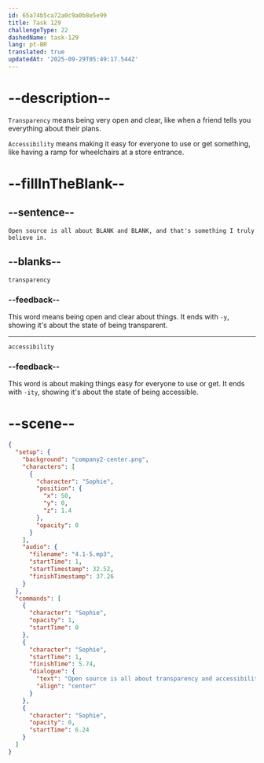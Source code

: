 ```yaml
---
id: 65a74b5ca72a0c9a0b8e5e99
title: Task 129
challengeType: 22
dashedName: task-129
lang: pt-BR
translated: true
updatedAt: '2025-09-29T05:49:17.544Z'
---
```


<!-- (Audio) Sophie: Open source is all about transparency and accessibility, and that's something I truly believe in. -->

# --description--

`Transparency` means being very open and clear, like when a friend tells you everything about their plans. 

`Accessibility` means making it easy for everyone to use or get something, like having a ramp for wheelchairs at a store entrance.

# --fillInTheBlank--

## --sentence--

`Open source is all about BLANK and BLANK, and that's something I truly believe in.`

## --blanks--

`transparency`

### --feedback--

This word means being open and clear about things. It ends with `-y`, showing it's about the state of being transparent.

---

`accessibility`

### --feedback--

This word is about making things easy for everyone to use or get. It ends with `-ity`, showing it's about the state of being accessible.

# --scene--

```json
{
  "setup": {
    "background": "company2-center.png",
    "characters": [
      {
        "character": "Sophie",
        "position": {
          "x": 50,
          "y": 0,
          "z": 1.4
        },
        "opacity": 0
      }
    ],
    "audio": {
      "filename": "4.1-5.mp3",
      "startTime": 1,
      "startTimestamp": 32.52,
      "finishTimestamp": 37.26
    }
  },
  "commands": [
    {
      "character": "Sophie",
      "opacity": 1,
      "startTime": 0
    },
    {
      "character": "Sophie",
      "startTime": 1,
      "finishTime": 5.74,
      "dialogue": {
        "text": "Open source is all about transparency and accessibility, and that's something I truly believe in.",
        "align": "center"
      }
    },
    {
      "character": "Sophie",
      "opacity": 0,
      "startTime": 6.24
    }
  ]
}
```

